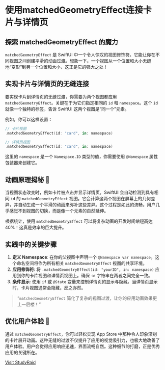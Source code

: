 ﻿# 使用matchedGeometryEffect连接卡片与详情页

## 探索 matchedGeometryEffect 的魔力

`matchedGeometryEffect` 是 SwiftUI 中一个令人惊叹的视图修饰符。它能让你在不同视图之间创建平滑的动画过渡。想象一下，一个视图从一个位置和大小无缝地“变形”到另一个位置和大小，这正是它的强大之处！

## 实现卡片与详情页的无缝连接

要实现卡片到详情页的无缝过渡，你需要为两个视图都应用 `matchedGeometryEffect`。关键在于为它们指定相同的 `id` 和 `namespace`。这个 `id` 就像一个独特的标签，告诉 SwiftUI 这两个视图是“同一个”元素。

例如，你可以这样设置：

```swift
// 卡片视图
.matchedGeometryEffect(id: "card", in: namespace)

// 详情页视图
.matchedGeometryEffect(id: "card", in: namespace)
```

这里的 `namespace` 是一个 `Namespace.ID` 类型的值，你需要使用 `@Namespace` 属性包装器来创建它。

## 动画原理揭秘 🚀

当视图状态改变时，例如卡片被点击并显示详情页，SwiftUI 会自动检测到具有相同 `id` 的 `matchedGeometryEffect` 视图。它会计算这两个视图在屏幕上的几何差异，并自动生成一个平滑的动画来弥补这些差异。这个过程是如此的流畅，用户几乎感觉不到视图的切换，而是像一个元素的自然延伸。

根据统计，使用 `matchedGeometryEffect` 可以将复杂动画的开发时间缩短高达 40%！这真是效率的巨大提升。

## 实践中的关键步骤

1.  **定义 Namespace**: 在你的父视图中声明一个 `@Namespace var namespace`。这个命名空间将作为所有相关 `matchedGeometryEffect` 视图的共享环境。
2.  **应用修饰符**: 将 `.matchedGeometryEffect(id: "yourID", in: namespace)` 应用到你的卡片视图和详情页视图上。确保 `id` 字符串在两者之间完全一致。
3.  **条件显示**: 使用 `if` 或 `@State` 变量来控制详情页的显示与隐藏。当详情页显示时，卡片视图通常会隐藏，反之亦然。

> “`matchedGeometryEffect` 简化了复杂的视图过渡，让你的应用动画效果更上一层楼！”

## 优化用户体验 🌟

通过 `matchedGeometryEffect`，你可以轻松实现 App Store 中那种令人印象深刻的卡片展开动画。这种无缝的过渡不仅提升了应用的视觉吸引力，也极大地改善了用户体验。用户会觉得应用响应迅速，界面流畅自然。这种细节的打磨，正是优秀应用的关键所在。

[Visit StudyRaid](https://app.studyraid.com/en/read/30594/1318646/matchedgeometryeffect)
